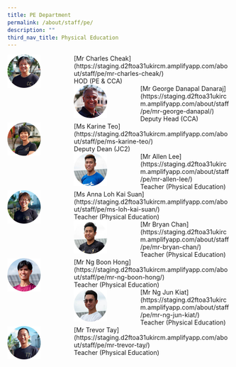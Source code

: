 ```yaml
---
title: PE Department
permalink: /about/staff/pe/
description: ""
third_nav_title: Physical Education
---
```

<div>  
<div style="float: left">  
<img src="/images/Staff/PE-Charles-Cheak_s-1.jpg" 
    style="width:50%">
</div>  
<div></div>  
</div>	
[Mr Charles Cheak](https://staging.d2ftoa31ukircm.amplifyapp.com/about/staff/pe/mr-charles-cheak/)
<br>
HOD (PE & CCA)

<div>  
<div style="float: left">  
<img src="/images/Staff/PE-George-Danapal_s.jpg" 
    style="width:50%">
</div>  
<div></div>  
</div>	
[Mr George Danapal Danaraj](https://staging.d2ftoa31ukircm.amplifyapp.com/about/staff/pe/mr-george-danapal/)
<br>
Deputy Head (CCA)

<div>  
<div style="float: left">  
<img src="/images/Staff/PE-Karine-Teo_s.jpg" 
    style="width:50%">
</div>  
<div></div>  
</div>	
[Ms Karine Teo](https://staging.d2ftoa31ukircm.amplifyapp.com/about/staff/pe/ms-karine-teo/)
<br>
Deputy Dean (JC2)

<div>  
<div style="float: left">  
<img src="/images/Staff/PE-Allen-Lee_s.jpg" 
    style="width:50%">
</div>  
<div></div>  
</div>	
[Mr Allen Lee](https://staging.d2ftoa31ukircm.amplifyapp.com/about/staff/pe/mr-allen-lee/)
<br>
Teacher (Physical Education)

<div>  
<div style="float: left">  
<img src="/images/Staff/PE-Loh-Kai-Suan_s2.jpg" 
    style="width:50%">
</div>  
<div></div>  
</div>	
[Ms Anna Loh Kai Suan](https://staging.d2ftoa31ukircm.amplifyapp.com/about/staff/pe/ms-loh-kai-suan/)
<br>
Teacher (Physical Education)

<div>  
<div style="float: left">  
<img src="/images/Staff/PE-Bryan-Chan_s.jpg" 
    style="width:50%">
</div>  
<div></div>  
</div>	
[Mr Bryan Chan](https://staging.d2ftoa31ukircm.amplifyapp.com/about/staff/pe/mr-bryan-chan/)
<br>
Teacher (Physical Education)

<div>  
<div style="float: left">  
<img src="/images/Staff/PE-Ng-Boon-Hong_s.jpg" 
    style="width:50%">
</div>  
<div></div>  
</div>	
[Mr Ng Boon Hong](https://staging.d2ftoa31ukircm.amplifyapp.com/about/staff/pe/mr-ng-boon-hong/)
<br>
Teacher (Physical Education)

<div>  
<div style="float: left">  
<img src="/images/Staff/PE-Ng-Jun-Kiat_s.jpg" 
    style="width:50%">
</div>  
<div></div>  
</div>	
[Mr Ng Jun Kiat](https://staging.d2ftoa31ukircm.amplifyapp.com/about/staff/pe/mr-ng-jun-kiat/)
<br>
Teacher (Physical Education)

<div>  
<div style="float: left">  
<img src="/images/Staff/PE-Trevor-Tay_s-1.jpg" 
    style="width:50%">
</div>  
<div></div>  
</div>	
[Mr Trevor Tay](https://staging.d2ftoa31ukircm.amplifyapp.com/about/staff/pe/mr-trevor-tay/)
<br>
Teacher (Physical Education)